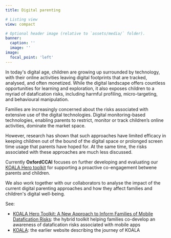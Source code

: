 ```yaml
---
title: Digital parenting

# Listing view
view: compact

# Optional header image (relative to `assets/media/` folder).
banner:
  caption: ''
  image: ''
image:
  focal_point: 'left'
---
```



In today's digital age, children are growing up surrounded by technology, with their online activities leaving digital footprints that are tracked, analysed, and often monetized. While the digital landscape offers countless opportunities for learning and exploration, it also exposes children to a myriad of datafication risks, including harmful profiling, micro-targeting, and behavioural manipulation.

Families are increasingly concerned about the risks associated with extensive use of the digital technologies. Digital monitoring-based technologies, enabling parents to restrict, monitor or track children’s online activities, dominate the market space. 


However, research has shown that such approaches have limited efficacy in keeping children out of the bound of the digital space or prolonged screen time usage that parents have hoped for. At the same time, the risks associated with these approaches are much less discussed.


Currently **OxfordCCAI** focuses on further developing and evaluating our [KOALA Hero toolkit](https://dl.acm.org/doi/10.1145/3613904.3642283) for supporting a proactive co-engagement betwene parents and children.

We also work together with our collaborators to analyse the impact of the current digital parenting approaches and how they affect families and children's digital well-being.

See:
* [KOALA Hero Toolkit: A New Approach to Inform Families of Mobile Datafication Risks](): the hybrid toolkit helping families co-develop an awareness of datafication risks associated with mobile apps
* [KOALA](http://koala.web.ox.ac.uk): the earlier website describing the journey of KOALA
